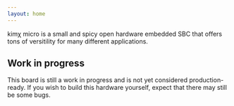 ```yaml
---
layout: home
---
```


kimχ micro is a small and spicy open hardware embedded SBC that offers tons of
versitility for many different applications.

## Work in progress

This board is still a work in progress and is not yet considered production-
ready. If you wish to build this hardware yourself, expect that there may still
be some bugs.
